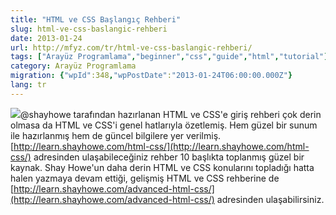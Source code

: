 ```yaml
---
title: "HTML ve CSS Başlangıç Rehberi"
slug: html-ve-css-baslangic-rehberi
date: 2013-01-24
url: http://mfyz.com/tr/html-ve-css-baslangic-rehberi/
tags: ["Arayüz Programlama","beginner","css","guide","html","tutorial"]
category: Arayüz Programlama
migration: {"wpId":348,"wpPostDate":"2013-01-24T06:00:00.000Z"}
lang: tr
---
```


![](/images/archive/tr/2013/01/html5beginner.png)@shayhowe tarafından hazırlanan HTML ve CSS'e giriş rehberi çok derin olmasa da HTML ve CSS'i genel hatlarıyla özetlemiş. Hem güzel bir sunum ile hazırlanmış hem de güncel bilgilere yer verilmiş. [http://learn.shayhowe.com/html-css/](http://learn.shayhowe.com/html-css/) adresinden ulaşabileceğiniz rehber 10 başlıkta toplanmış güzel bir kaynak. Shay Howe'un daha derin HTML ve CSS konularını topladığı hatta halen yazmaya devam ettiği, gelişmiş HTML ve CSS rehberine de [http://learn.shayhowe.com/advanced-html-css/](http://learn.shayhowe.com/advanced-html-css/) adresinden ulaşabilirsiniz.